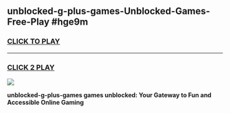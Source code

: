 
## unblocked-g-plus-games-Unblocked-Games-Free-Play #hge9m
<h3>
<a href="https://us.freeplayer.one?title=unblocked-g-plus-games&ref=9M">CLICK TO PLAY</a></h3>
<hr>

<h3>
<a href="https://us.freeplayer.one?title=unblocked-g-plus-games&ref=9M">CLICK 2 PLAY</a>
  
</h3>

<a href="https://us.freeplayer.one?title=unblocked-g-plus-games&ref=9M"><img src="https://clearcache.store/games.png"></a>


**unblocked-g-plus-games games unblocked: Your Gateway to Fun and Accessible Online Gaming**
